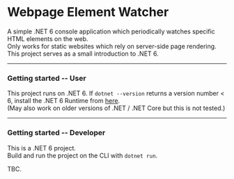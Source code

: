 # Webpage Element Watcher

A simple .NET 6 console application which periodically watches specific HTML elements on the web.  
Only works for static websites which rely on server-side page rendering.   
This project serves as a small introduction to .NET 6.  

---
### Getting started -- User   

This project runs on .NET 6. If `dotnet --version` returns a version number < 6, install the .NET 6 Runtime from [here](https://dotnet.microsoft.com/en-us/download).  
(May also work on older versions of .NET / .NET Core but this is not tested.)  

---
### Getting started -- Developer  

This is a .NET 6 project.   
Build and run the project on the CLI with `dotnet run`.   

TBC.
